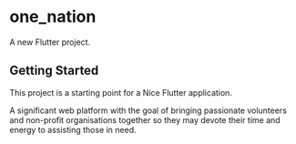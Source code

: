 # one_nation

A new Flutter project.

## Getting Started

This project is a starting point for a Nice Flutter application.

A significant web platform with the goal of bringing passionate volunteers and non-profit organisations together so they may devote their time and energy to assisting those in need.